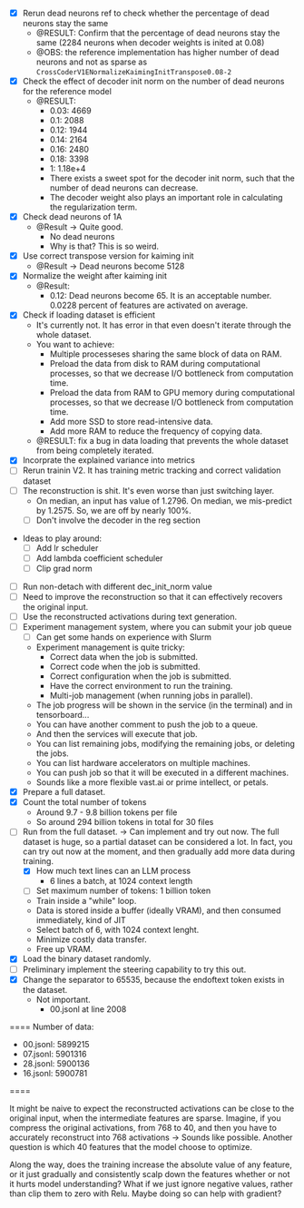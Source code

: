 - [x] Rerun dead neurons ref to check whether the percentage of dead neurons stay the same
    - @RESULT: Confirm that the percentage of dead neurons stay the same (2284 neurons when decoder weights is inited at 0.08)
    - @OBS: the reference implementation has higher number of dead neurons and not as sparse as `CrossCoderV1ENormalizeKaimingInitTranspose0.08-2 `
- [x] Check the effect of decoder init norm on the number of dead neurons for the reference model
    - @RESULT:
        - 0.03: 4669
        - 0.1: 2088
        - 0.12: 1944
        - 0.14: 2164
        - 0.16: 2480
        - 0.18: 3398
        - 1: 1.18e+4
        - There exists a sweet spot for the decoder init norm, such that the number of dead neurons can decrease.
        - The decoder weight also plays an important role in calculating the regularization term.
- [x] Check dead neurons of 1A
    - @Result -> Quite good.
        - No dead neurons
        - Why is that? This is so weird.
- [x] Use correct transpose version for kaiming init
    - @Result -> Dead neurons become 5128
- [x] Normalize the weight after kaiming init
    - @Result:
        - 0.12: Dead neurons become 65. It is an acceptable number. 0.0228
          percent of features are activated on average.
- [x] Check if loading dataset is efficient
    - It's currently not. It has error in that even doesn't iterate through the whole dataset.
    - You want to achieve:
        - Multiple processeses sharing the same block of data on RAM.
        - Preload the data from disk to RAM during computational processes, so that we decrease I/O bottleneck from computation time.
        - Preload the data from RAM to GPU memory during computational processes, so that we decrease I/O bottleneck from computation time.
        - Add more SSD to store read-intensive data.
        - Add more RAM to reduce the frequency of copying data.
    - @RESULT: fix a bug in data loading that prevents the whole dataset from being completely iterated.
- [x] Incorprate the explained variance into metrics
- [ ] Rerun trainin V2. It has training metric tracking and correct validation dataset
- [ ] The reconstruction is shit. It's even worse than just switching layer.
    - On median, an input has value of 1.2796. On median, we mis-predict by 1.2575. So, we are off by nearly 100%.
    - [ ] Don't involve the decoder in the reg section
- Ideas to play around:
    - [ ] Add lr scheduler
    - [ ] Add lambda coefficient scheduler
    - [ ] Clip grad norm
- [ ] Run non-detach with different dec_init_norm value
- [ ] Need to improve the reconstruction so that it can effectively recovers the original input.
- [ ] Use the reconstructed activations during text generation.
- [ ] Experiment management system, where you can submit your job queue
    - [ ] Can get some hands on experience with Slurm
    - Experiment management is quite tricky:
        - Correct data when the job is submitted.
        - Correct code when the job is submitted.
        - Correct configuration when the job is submitted.
        - Have the correct environment to run the training.
        - Multi-job management (when running jobs in parallel).
    - The job progress will be shown in the service (in the terminal) and in
      tensorboard...
    - You can have another comment to push the job to a queue.
    - And then the services will execute that job.
    - You can list remaining jobs, modifying the remaining jobs, or deleting the jobs.
    - You can list hardware accelerators on multiple machines.
    - You can push job so that it will be executed in a different machines.
    - Sounds like a more flexible vast.ai or prime intellect, or petals.
- [x] Prepare a full dataset.
- [x] Count the total number of tokens
    - Around 9.7 - 9.8 billion tokens  per file
    - So around 294 billion tokens in total for 30 files
- [ ] Run from the full dataset. -> Can implement and try out now. The full dataset is huge, so a partial dataset can be considered a lot.
In fact, you can try out now at the moment, and then gradually add more data during training.
    - [x] How much text lines can an LLM process
       - 6 lines a batch, at 1024 context length
    - [ ] Set maximum number of tokens: 1 billion token
    - Train inside a "while" loop.
    - Data is stored inside a buffer (ideally VRAM), and then consumed immediately, kind of JIT
    - Select batch of 6, with 1024 context lenght.
    - Minimize costly data transfer.
    - Free up VRAM.
- [x] Load the binary dataset randomly.
- [ ] Preliminary implement the steering capability to try this out.
- [x] Change the separator to 65535, because the endoftext token exists in the dataset.
    - Not important.
      - 00.jsonl at line 2008

====
Number of data:

- 00.jsonl: 5899215
- 07.jsonl: 5901316
- 28.jsonl: 5900136
- 16.jsonl: 5900781

====

It might be naive to expect the reconstructed activations can be close to the original input, when the intermediate features are sparse. Imagine, if you compress the original activations, from 768 to 40, and then you have to accurately reconstruct into 768 activations -> Sounds like possible. Another question is which 40 features that the model choose to optimize.

<?Q> Along the way, does the training increase the absolute value of any feature, or it just gradually and consistently scalp down the features whether or not it hurts model understanding?

<?Q> What if we just ignore negative values, rather than clip them to zero with Relu. Maybe doing so can help with gradient?
